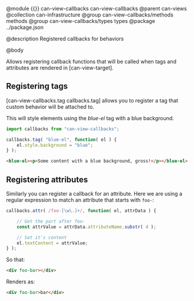 @module {{}} can-view-callbacks can-view-callbacks
@parent can-views
@collection can-infrastructure
@group can-view-callbacks/methods methods
@group can-view-callbacks/types types
@package ../package.json

@description Registered callbacks for behaviors

@body

Allows registering callback functions that will be called when tags and attributes are rendered in [can-view-target].

## Registering tags

[can-view-callbacks.tag callbacks.tag] allows you to register a tag that custom behavior will be attached to.

This will style elements using the *blue-el* tag with a blue background.

```js
import callbacks from "can-view-callbacks";

callbacks.tag( "blue-el", function( el ) {
	el.style.background = "blue";
} );
```

```html
<blue-el><p>Some content with a blue background, gross!</p></blue-el>
```

## Registering attributes

Similarly you can register a callback for an attribute. Here we are using a regular expression to match an attribute that starts with `foo-`:

```js
callbacks.attr( /foo-[\w\.]+/, function( el, attrData ) {

	// Get the part after foo-
	const attrValue = attrData.attributeName.substr( 4 );

	// Set it's content
	el.textContent = attrValue;
} );
```

So that:

```html
<div foo-bar></div>
```

Renders as:

```html
<div foo-bar>bar</div>
```
